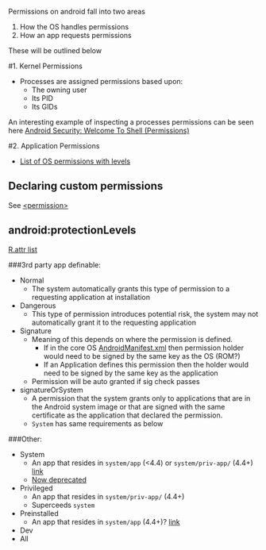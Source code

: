 Permissions on android fall into two areas

1. How the OS handles permissions
2. How an app requests permissions

These will be outlined below

#1. Kernel Permissions

- Processes are assigned permissions based upon:
  - The owning user
  - Its PID
  - Its GIDs
  
An interesting example of inspecting a processes permissions can be seen here [Android Security: Welcome To Shell (Permissions)](http://doridori.github.io/Android-Security-welcome-to-shell/)

#2. Application Permissions

- [List of OS permissions with levels](https://github.com/android/platform_frameworks_base/blob/master/core/res/AndroidManifest.xml) 

## Declaring custom permissions

See [\<permission\>](https://developer.android.com/guide/topics/manifest/permission-element.html)

## android:protectionLevels

[R.attr list](https://developer.android.com/reference/android/R.attr.html#protectionLevel)

###3rd party app definable:

- Normal
  - The system automatically grants this type of permission to a requesting application at installation
- Dangerous
  - This type of permission introduces potential risk, the system may not automatically grant it to the requesting application 
- Signature
  - Meaning of this depends on where the permission is defined. 
    - If in the core OS [AndroidManifest.xml](https://github.com/android/platform_frameworks_base/blob/master/core/res/AndroidManifest.xml) then permission holder would need to be signed by the same key as the OS (ROM?) 
    - If an Application defines this permission then the holder would need to be signed by the same key as the application
  - Permission will be auto granted if sig check passes 
- signatureOrSystem 
  - A permission that the system grants only to applications that are in the Android system image or that are signed with the same certificate as the application that declared the permission.  
  - `System` has same requirements as below 
  
###Other:

- System
  - An app that resides in `system/app` (<4.4) or `system/priv-app/` (4.4+) [link](http://stackoverflow.com/a/20104400/236743) 
  - [Now deprecated](https://developer.android.com/reference/android/content/pm/PermissionInfo.html#PROTECTION_FLAG_SYSTEM) 
- Privileged
  - An app that resides in `system/priv-app/` (4.4+)  
  - Superceeds `system`
- Preinstalled 
  - An app that resides in `system/app` (4.4+)? [link](http://stackoverflow.com/questions/33481730/difference-between-preinstalled-and-privileged-protection-level)
- Dev
- All
